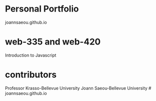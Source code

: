 # Personal Portfolio

joannsaeou.github.io


# web-335 and web-420
 Introduction to Javascript

# contributors 
Professor Krasso-Bellevue University Joann Saeou-Bellevue University
#   j o a n n s a e o u . g i t h u b . i o  
 